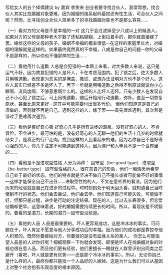 写给女人的五个择偶建议
by 嘉宾 李笑来
创业者要寻找合伙人，我常常想，找合伙人其实比找婚姻对象更难，因为婚姻的维系起码最损还有性生活，可合伙人之间呢？然而，比寻找创业合伙人简单多了的寻找婚姻对象也不是那么容易……


（一）看对方的父母是不是幸福的一对
这几乎会过滤掉至少八成以上的候选人。如果对方的父母是那种老大岁数了还粘粘糊糊，上街拉着手的，那你就直接嫁了罢。嫁给这样的父母的孩子，婚姻不幸福的概率很低--在这样的家庭里长大，对婚姻的理解就是这样的。如果最终竟然真的不幸福，八成是你自己的问题--你的父母不是那样的，所以你也不懂那样的生活……


（二）看他用什么道歉
人总是会犯错的—本质上来看，对大多数人来说，这只是运气不好。因为故意犯错的人是坏人，不在考虑范围内。犯了错之后，绝大多数人只用嘴道歉。表现更为恶劣的是掩盖、撒谎、或想办法证明对方也不是个好人。这些人其实已经差不多是坏人了。再下一步就是用嘴道歉之后得不到原谅就说你小心眼啊、没风度啊、不够意思啊什么的。这样的人比坏人还坏。只有少数人在发现自己不小心犯了错之后，马上用嘴道歉，随后开始用行动道歉，弥补。直至一切恢复原状，甚至比原来更好--这其中可能需要付出很多代价。
但他们知道这是自己必须做的，否则就不再是自己。遇到这样的人，嫁了罢——首先很难遇到，其次若是错过了更难再次遇到。


（三）看他是否好奇心强
好奇心几乎是所有进步的源泉。没有好奇心的人，不肯冒险，不会进步。最可怕的是，没有好奇心的人无聊—他们的生活十几岁的时候就结束了，是真正的行尸走肉。找到这样的人比看起来的难，因为若你自己不是好奇心强烈的人，你几乎注定不可能遇到这种人，因为僵尸和人毕竟不是一个世界里的……


（四）看他是不是进取型性格
人分为两种：
固守型（be-good type）
进取型（be-better type）
固守型性格的人，很在意自己的形象，他们一厢情愿地希望自己处于最好的状态。他们的特点就是坚决不做自己不擅长或者可能做不好的事情—这样才能保全自己不出丑……进取型性格的人，不太在意外界的看法，因为他们历来的经验就是自己在进步的过程中。时时刻刻处于明天回头看，就知道自己当时傻到不行的状态。他们会去尝试，他们会去学。他们知道自己可能失败、可能做不好，但那只是过程，进步是行动的注定结果。现在的人，比过去长寿很多，但恋爱结婚却更早。这意味着说，好的婚姻需要持续更长的时间。所以，看现状是不明智的，要看的是潜力，长期的潜力—固守型没前途。


（五）看他的人品
人品是最重要的。坏人更容易成功，这是冷冰冰的事实。可问题在于，坏人肯定不愿意与他人分享成功后的幸福。因为他们的成功都是靠掠夺他人积累的。既然你要嫁给对方，你要做的是没有血缘关系的亲人，
你怎么可能指望人品差的人对你好呢？细细观察一下你就会发现，即便是坏人在找婚姻对象的时候也很在意人品，而且他们更有经验，他们更擅长一眼就在人群里识别出同类之后避开（看吧，坏人就是更有优势——还是那个冷冰冰的事实）。所以，无论你自己是什么样的人，最终你都只能找一个人品好的人嫁掉。这是为什么我们可以从基因上对整个社会抱有乐观态度的根本原因。


